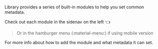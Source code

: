 Library provides a series of built-in modules to help you set common metadata.

Check out each module in the sidenav on the left 👈

> Or in the hamburger menu (:material-menu:) if using mobile version

For more info about how to add the module and what metadata it can set.
